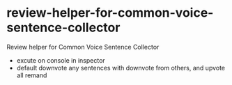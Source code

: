 # review-helper-for-common-voice-sentence-collector
Review helper for Common Voice Sentence Collector

- excute on console in inspector
- default downvote any sentences with downvote from others, and upvote all remand
